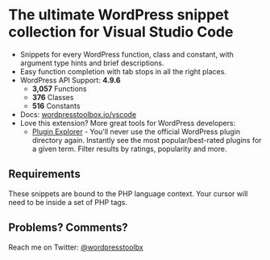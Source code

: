 # The ultimate WordPress snippet collection for Visual Studio Code

*	Snippets for every WordPress function, class and constant, with argument type hints and brief descriptions.
*	Easy function completion with tab stops in all the right places.
*	WordPress API Support: **4.9.6**
	-	**3,057** Functions
	-	**376** Classes
	-	**516** Constants
*	Docs: [wordpresstoolbox.io/vscode](https://www.wordpresstoolbox.io/vscode/)
*	Love this extension? More great tools for WordPress developers:
	-	[Plugin Explorer](https://www.wordpresstoolbox.io/plugins/) - You'll never use the official WordPress plugin directory again. Instantly see the most popular/best-rated plugins for a given term. Filter results by ratings, popularity and more.

## Requirements

These snippets are bound to the PHP language context. Your cursor will need to be inside a set of PHP tags.

## Problems? Comments?

Reach me on Twitter: [@wordpresstoolbx](https://twitter.com/wordpresstoolbx)